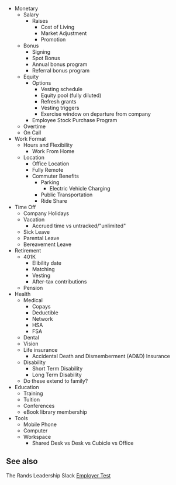 - Monetary
  - Salary
    - Raises
      - Cost of Living
      - Market Adjustment
      - Promotion
  - Bonus
    - Signing
    - Spot Bonus
    - Annual bonus program
    - Referral bonus program
  - Equity
    - Options
      - Vesting schedule
      - Equity pool (fully diluted)
      - Refresh grants
      - Vesting triggers
      - Exercise window on departure from company
    - Employee Stock Purchase Program
  - Overtime
  - On Call
- Work Format
  - Hours and Flexibility
    - Work From Home
  - Location
    - Office Location
    - Fully Remote
    - Commuter Benefits
      - Parking
        - Electric Vehicle Charging
      - Public Transportation
      - Ride Share
- Time Off
  - Company Holidays
  - Vacation
    - Accrued time vs untracked/"unlimited"
  - Sick Leave
  - Parental Leave
  - Bereavement Leave
- Retirement
  - 401K
    - Elibility date
    - Matching
    - Vesting
    - After-tax contributions
  - Pension
- Health
  - Medical
    - Copays
    - Deductible
    - Network
    - HSA
    - FSA
  - Dental
  - Vision
  - Life insurance
    - Accidental Death and Dismemberment (AD&D) Insurance
  - Disability
    - Short Term Disability
    - Long Term Disability
  - Do these extend to family?
- Education
  - Training
  - Tuition
  - Conferences
  - eBook library membership
- Tools
  - Mobile Phone
  - Computer
  - Workspace
    - Shared Desk vs Desk vs Cubicle vs Office

## See also

The Rands Leadership Slack [Employer Test](https://github.com/randsleadershipslack/employer-test)
